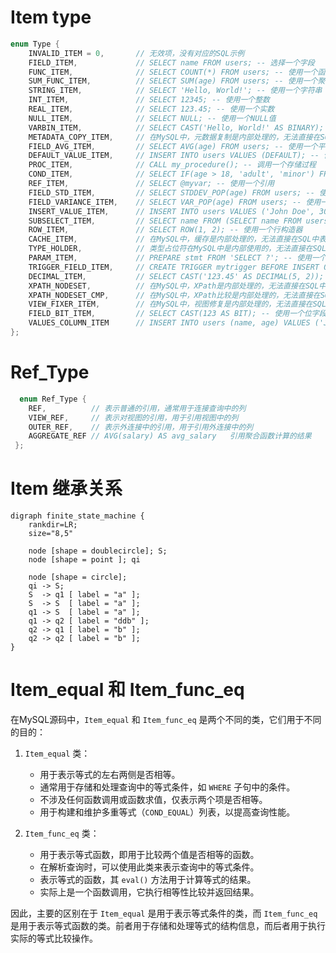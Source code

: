 

# Item type
```cpp
enum Type {
    INVALID_ITEM = 0,       // 无效项，没有对应的SQL示例
    FIELD_ITEM,             // SELECT name FROM users; -- 选择一个字段
    FUNC_ITEM,              // SELECT COUNT(*) FROM users; -- 使用一个函数
    SUM_FUNC_ITEM,          // SELECT SUM(age) FROM users; -- 使用一个聚合函数
    STRING_ITEM,            // SELECT 'Hello, World!'; -- 使用一个字符串
    INT_ITEM,               // SELECT 12345; -- 使用一个整数
    REAL_ITEM,              // SELECT 123.45; -- 使用一个实数
    NULL_ITEM,              // SELECT NULL; -- 使用一个NULL值
    VARBIN_ITEM,            // SELECT CAST('Hello, World!' AS BINARY); -- 使用一个二进制字符串
    METADATA_COPY_ITEM,     // 在MySQL中，元数据复制是内部处理的，无法直接在SQL中表示
    FIELD_AVG_ITEM,         // SELECT AVG(age) FROM users; -- 使用一个平均函数
    DEFAULT_VALUE_ITEM,     // INSERT INTO users VALUES (DEFAULT); -- 使用一个默认值
    PROC_ITEM,              // CALL my_procedure(); -- 调用一个存储过程
    COND_ITEM,              // SELECT IF(age > 18, 'adult', 'minor') FROM users; -- 使用一个条件表达式
    REF_ITEM,               // SELECT @myvar; -- 使用一个引用
    FIELD_STD_ITEM,         // SELECT STDDEV_POP(age) FROM users; -- 使用一个标准差函数
    FIELD_VARIANCE_ITEM,    // SELECT VAR_POP(age) FROM users; -- 使用一个方差函数
    INSERT_VALUE_ITEM,      // INSERT INTO users VALUES ('John Doe', 30); -- 插入一些值
    SUBSELECT_ITEM,         // SELECT name FROM (SELECT name FROM users) AS u; -- 使用一个子查询
    ROW_ITEM,               // SELECT ROW(1, 2); -- 使用一个行构造器
    CACHE_ITEM,             // 在MySQL中，缓存是内部处理的，无法直接在SQL中表示
    TYPE_HOLDER,            // 类型占位符在MySQL中是内部使用的，无法直接在SQL中表示
    PARAM_ITEM,             // PREPARE stmt FROM 'SELECT ?'; -- 使用一个参数
    TRIGGER_FIELD_ITEM,     // CREATE TRIGGER mytrigger BEFORE INSERT ON mytable FOR EACH ROW SET NEW.col = 0; -- 触发器中引用一个字段
    DECIMAL_ITEM,           // SELECT CAST('123.45' AS DECIMAL(5, 2)); -- 使用一个十进制数
    XPATH_NODESET,          // 在MySQL中，XPath是内部处理的，无法直接在SQL中表示
    XPATH_NODESET_CMP,      // 在MySQL中，XPath比较是内部处理的，无法直接在SQL中表示
    VIEW_FIXER_ITEM,        // 在MySQL中，视图修复是内部处理的，无法直接在SQL中表示
    FIELD_BIT_ITEM,         // SELECT CAST(123 AS BIT); -- 使用一个位字段
    VALUES_COLUMN_ITEM      // INSERT INTO users (name, age) VALUES ('John Doe', 30); -- 插入一些列值
};
```
# Ref_Type
```cpp
  enum Ref_Type { 
    REF,          // 表示普通的引用，通常用于连接查询中的列
    VIEW_REF,     // 表示对视图的引用，用于引用视图中的列
    OUTER_REF,    // 表示外连接中的引用，用于引用外连接中的列
    AGGREGATE_REF // AVG(salary) AS avg_salary   引用聚合函数计算的结果
 };
```

# Item 继承关系


```graphviz
digraph finite_state_machine {
    rankdir=LR;
    size="8,5"

    node [shape = doublecircle]; S;
    node [shape = point ]; qi

    node [shape = circle];
    qi -> S;
    S  -> q1 [ label = "a" ];
    S  -> S  [ label = "a" ];
    q1 -> S  [ label = "a" ];
    q1 -> q2 [ label = "ddb" ];
    q2 -> q1 [ label = "b" ];
    q2 -> q2 [ label = "b" ];
}
```

# Item_equal 和 Item_func_eq
在MySQL源码中，`Item_equal` 和 `Item_func_eq` 是两个不同的类，它们用于不同的目的：

1. `Item_equal` 类：
   - 用于表示等式的左右两侧是否相等。
   - 通常用于存储和处理查询中的等式条件，如 `WHERE` 子句中的条件。
   - 不涉及任何函数调用或函数求值，仅表示两个项是否相等。
   - 用于构建和维护多重等式（`COND_EQUAL`）列表，以提高查询性能。

2. `Item_func_eq` 类：
   - 用于表示等式函数，即用于比较两个值是否相等的函数。
   - 在解析查询时，可以使用此类来表示查询中的等式条件。
   - 表示等式的函数，其 `eval()` 方法用于计算等式的结果。
   - 实际上是一个函数调用，它执行相等性比较并返回结果。

因此，主要的区别在于 `Item_equal` 是用于表示等式条件的类，而 `Item_func_eq` 是用于表示等式函数的类。前者用于存储和处理等式的结构信息，而后者用于执行实际的等式比较操作。
